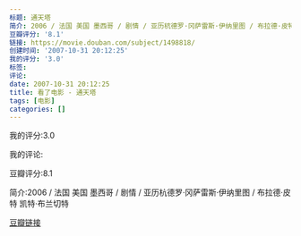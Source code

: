 ```yaml
---
标题: 通天塔
简介: 2006 / 法国 美国 墨西哥 / 剧情 / 亚历杭德罗·冈萨雷斯·伊纳里图 / 布拉德·皮特 凯特·布兰切特
豆瓣评分: '8.1'
链接: https://movie.douban.com/subject/1498818/
创建时间: '2007-10-31 20:12:25'
我的评分: '3.0'
标签:
评论:
date: 2007-10-31 20:12:25
title: 看了电影 - 通天塔
tags: [电影]
categories: []
---
```


我的评分:3.0

我的评论:

豆瓣评分:8.1

简介:2006 / 法国 美国 墨西哥 / 剧情 / 亚历杭德罗·冈萨雷斯·伊纳里图 / 布拉德·皮特 凯特·布兰切特

[豆瓣链接](https://movie.douban.com/subject/1498818/)


